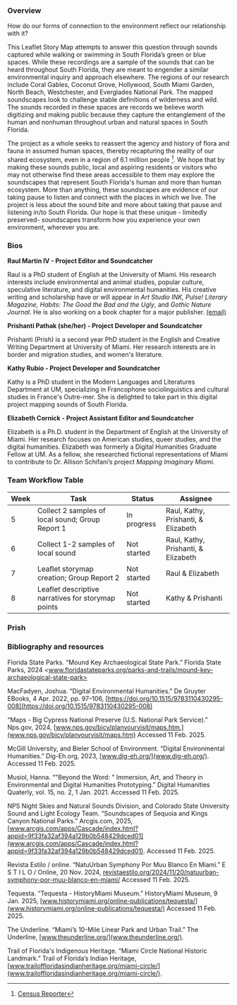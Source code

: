 ### Overview

How do our forms of connection to the environment reflect our relationship with it? 


This Leaflet Story Map attempts to answer this question through sounds captured while walking or swimming in South Florida’s green or blue spaces. While these recordings are a sample of the sounds that can be heard throughout South Florida, they are meant to engender a similar environmental inquiry and approach elsewhere. The regions of our research include Coral Gables, Coconut Grove, Hollywood, South Miami Garden, North Beach, Westchester, and Everglades National Park. The mapped soundscapes look to challenge stable definitions of wilderness and wild. The sounds recorded in these spaces are records we believe worth digitizing and making public because they capture the entanglement of the human and nonhuman throughout urban and natural spaces in South Florida.


The project as a whole seeks to reassert the agency and history of flora and fauna in assumed human spaces, thereby recapturing the reality of our shared ecosystem, even in a region of 6.1 million people [^1]. We hope that by making these sounds public, local and aspiring residents or visitors who may not otherwise find these areas accessible to them may explore the soundscapes that represent South Florida's human and more than human ecosystem. More than anything, these soundscapes are evidence of our taking pause to listen and connect with the places in which we live. The project is less about the sound bite and more about taking that pause and listening in/to South Florida. Our hope is that these unique - limitedly preserved- soundscapes transform how you experience your own environment, wherever you are.

[^1]:[Census Reporter](https://censusreporter.org/profiles/31000US33100-miami-fort-lauderdale-west-palm-beach-fl-metro-area/)


### Bios

**Raul Martin IV - Project Editor and Soundcatcher** 

Raul is a PhD student of English at the University of Miami. His research interests include environmental and animal studies, popular culture, speculative literature, and digital environmental humanities. His creative writing and scholarship have or will appear in _Art Studio INK, Pulse! Literary Magazine, Habits: The Good the Bad and the Ugly_, and _Gothic Nature Journal_. He is also working on a book chapter for a major publisher. [(email)](mailto:rxm1934@miami.edu)

**Prishanti Pathak (she/her) - Project Developer and Soundcatcher**

Prishanti (Prish) is a second year PhD student in the English and Creative Writing Department at University of Miami. Her research interests are in border and migration studies, and women's literature. 

**Kathy Rubio - Project Developer and Soundcatcher**

Kathy is a PhD student in the Modern Languages and Literatures Department at UM, specializing in Francophone sociolinguistics and cultural studies in France's Outre-mer. She is delighted to take part in this digital project mapping sounds of South Florida.

**Elizabeth Cornick - Project Assistant Editor and Soundcatcher**

Elizabeth is a Ph.D. student in the Department of English at the University of Miami. Her research focuses on American studies, queer studies, and the digital humanities. Elizabeth was formerly a Digital Humanities Graduate Fellow at UM. As a fellow, she researched fictional representations of Miami to contribute to Dr. Allison Schifani’s project _Mapping Imaginary Miami_.

### Team Workflow Table 
<table>
<thead>
<tr>
<th>Week</th>
<th>Task</th>
<th>Status</th>
<th>Assignee</th>
</tr>
</thead>
<tbody>
<tr>
<td>5</td>
<td>Collect 2 samples of local sound; Group Report 1</td>
<td>In progress</td>
<td>Raul, Kathy, Prishanti, &amp; Elizabeth</td>
</tr>
<tr>
<td>6</td>
<td>Collect 1-2 samples of local sound</td>
<td>Not started</td>
<td>Raul, Kathy, Prishanti, &amp; Elizabeth</td>
</tr>
<tr>
<td>7</td>
<td>Leaflet storymap creation; Group Report 2</td>
<td>Not started</td>
<td>Raul &amp; Elizabeth</td>
</tr>
<tr>
<td>8</td>
<td>Leaflet descriptive narratives for storymap points</td>
<td>Not started</td>
<td>Kathy &amp; Prishanti</td>
</tr>
</tbody>
</table>


### Prish
### Bibliography and resources

Florida State Parks. “Mound Key Archaeological State Park.” Florida State Parks, 2024 <www.floridastateparks.org/parks-and-trails/mound-key-archaeological-state-park>

MacFadyen, Joshua. “Digital Environmental Humanities.” De Gruyter EBooks, 4 Apr. 2022, pp. 97–106, [https://doi.org/10.1515/9783110430295-008](https://doi.org/10.1515/9783110430295-008)

“Maps - Big Cypress National Preserve (U.S. National Park Service).” Nps.gov, 2024, [www.nps.gov/bicy/planyourvisit/maps.htm.](www.nps.gov/bicy/planyourvisit/maps.htm) Accessed 11 Feb. 2025.

McGill University, and Bieler School of Environment. “Digital Environmental Humanities.” Dig-Eh.org, 2023, [www.dig-eh.org/](www.dig-eh.org/). Accessed 11 Feb. 2025.

Musiol, Hanna. “"Beyond the Word: " Immersion, Art, and Theory in Environmental and Digital Humanities Prototyping.” Digital Humanities Quaterly, vol. 15, no. 2, 1 Jan. 2021. Accessed 11 Feb. 2025.

NPS Night Skies and Natural Sounds Division, and Colorado State University Sound and Light Ecology Team. “Soundscapes of Sequoia and Kings Canyon National Parks.” Arcgis.com, 2025, [www.arcgis.com/apps/Cascade/index.html?appid=9f33fa32af394a129b0b548429dced01](www.arcgis.com/apps/Cascade/index.html?appid=9f33fa32af394a129b0b548429dced01). Accessed 11 Feb. 2025.

Revista Estilo / online. “NatuUrban Symphony Por Muu Blanco En Miami.” E S T I L O / Online, 20 Nov. 2024, [revistaestilo.org/2024/11/20/natuurban-symphony-por-muu-blanco-en-miami/](revistaestilo.org/2024/11/20/natuurban-symphony-por-muu-blanco-en-miami/) Accessed 11 Feb. 2025.

Tequesta. “Tequesta - HistoryMiami Museum.” HistoryMiami Museum, 9 Jan. 2025, [www.historymiami.org/online-publications/tequesta/](www.historymiami.org/online-publications/tequesta/) Accessed 11 Feb. 2025.

The Underline. “Miami’s 10-Mile Linear Park and Urban Trail.” The Underline, [www.theunderline.org/](www.theunderline.org/).

Trail of Florida's Indigenous Heritage. “Miami Circle National Historic Landmark.” Trail of Florida’s Indian Heritage, [www.trailoffloridasindianheritage.org/miami-circle/](www.trailoffloridasindianheritage.org/miami-circle/).
